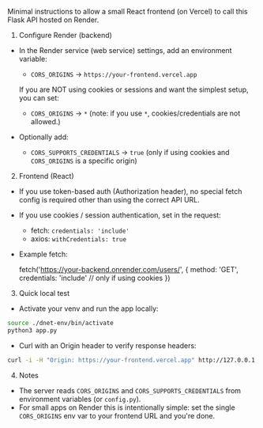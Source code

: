 Minimal instructions to allow a small React frontend (on Vercel) to call this Flask API hosted on Render.

1. Configure Render (backend)

- In the Render service (web service) settings, add an environment variable:

  - `CORS_ORIGINS` -> `https://your-frontend.vercel.app`

  If you are NOT using cookies or sessions and want the simplest setup, you can set:

  - `CORS_ORIGINS` -> `*`
    (note: if you use `*`, cookies/credentials are not allowed.)

- Optionally add:
  - `CORS_SUPPORTS_CREDENTIALS` -> `true` (only if using cookies and `CORS_ORIGINS` is a specific origin)

2. Frontend (React)

- If you use token-based auth (Authorization header), no special fetch config is required other than using the correct API URL.

- If you use cookies / session authentication, set in the request:

  - fetch: `credentials: 'include'`
  - axios: `withCredentials: true`

- Example fetch:

  fetch('https://your-backend.onrender.com/users/', {
  method: 'GET',
  credentials: 'include' // only if using cookies
  })

3. Quick local test

- Activate your venv and run the app locally:

```bash
source ./dnet-env/bin/activate
python3 app.py
```

- Curl with an Origin header to verify response headers:

```bash
curl -i -H "Origin: https://your-frontend.vercel.app" http://127.0.0.1:5000/users/
```

4. Notes

- The server reads `CORS_ORIGINS` and `CORS_SUPPORTS_CREDENTIALS` from environment variables (or `config.py`).
- For small apps on Render this is intentionally simple: set the single `CORS_ORIGINS` env var to your frontend URL and you're done.

